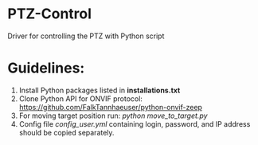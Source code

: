 # PTZ-Control
Driver for controlling the PTZ with Python script

# Guidelines:

1) Install Python packages listed in **installations.txt**
2) Clone Python API for ONVIF protocol: https://github.com/FalkTannhaeuser/python-onvif-zeep
3) For moving target position run: *python move_to_target.py*
4) Config file *config_user.yml* containing login, password, and IP address should be copied separately.
